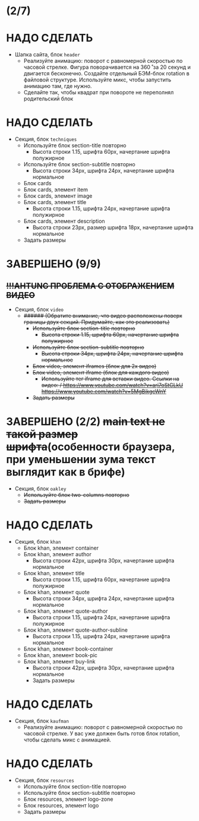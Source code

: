 # (2/7)


# НАДО СДЕЛАТЬ
- Шапка сайта, блок `header`
	- Реализуйте анимацию: поворот с равномерной скоростью по часовой стрелке. Фигура поворачивается на 360 ̊ за 20 секунд и двигается бесконечно. Создайте отдельный БЭМ-блок rotation в файловой структуре. Используйте микс, чтобы запустить анимацию там, где нужно.
	- Сделайте так, чтобы квадрат при повороте не переполнял
	родительский блок

# НАДО СДЕЛАТЬ
- Секция, блок `techniques`
	- Используйте блок section-title повторно
		- Высота строки 1.15, шрифта 60px, начертание шрифта полужирное
	- Используйте блок section-subtitle повторно
		- Высота строки 34px, шрифта 24px, начертание шрифта нормальное
	- Блок cards
	- Блок cards, элемент item
	- Блок cards, элемент image
	- Блок cards, элемент title
		- Высота строки 1.15, шрифта 24px, начертание шрифта полужирное
	- Блок cards, элемент description
		- Высота строки 23px, размер шрифта 18px, начертание шрифта нормальное
	- Задать размеры

# ЗАВЕРШЕНО (9/9)
## ~~!!!AHTUNG ПРОБЛЕМА С ОТОБРАЖЕНИЕМ ВИДЕО~~
- Секция, блок `video`
  - ~~###### (Обратите внимание, что видео расположены поверх границы двух секций. Придумайте, как это реализовать)~~
	- ~~Используйте блок section-title повторно~~
		- ~~Высота строки 1.15, шрифта 60px, начертание шрифта полужирное~~
	- ~~Используйте блок section-subtitle повторно~~
		- ~~Высота строки 34px, шрифта 24px, начертание шрифта нормальное~~
	- ~~Блок video, элемент iframes (блок для 2х видео)~~
	- ~~Блок video, элемент iframe (блок для каждого видео)~~
		- ~~Используйте тег iframe для вставки видео. Ссылки на видео: / https://www.youtube.com/watch?v=arj7oStGLkU https://www.youtube.com/watch?v=5MgBikgcWnY~~
	- ~~Задать размеры~~

# ЗАВЕРШЕНО (2/2) ~~main text не такой размер шрифта~~(особенности браузера, при уменьшении зума текст выглядит как в брифе)
- Секция, блок `oakley`
	- ~~Используйте блок two-columns повторно~~
	- ~~Задать размеры~~

# НАДО СДЕЛАТЬ
- Секция, блок `khan`
	- Блок khan, элемент container
	- Блок khan, элемент author
		- Высота строки 42px, шрифта 30px, начертание шрифта нормальное
	- Блок khan, элемент title
		- Высота строки 1.15, шрифта 60px, начертание шрифта полужирное
	- Блок khan, элемент quote
		- Высота строки 34px, шрифта 24px, начертание шрифта нормальное
	- Блок khan, элемент quote-author
		- Высота строки 1.15, шрифта 24px, начертание шрифта полужирное
	- Блок khan, элемент quote-author-subline
		- Высота строки 1.15, шрифта 24px, начертание шрифта нормальное
	- Блок khan, элемент book-container
	- Блок khan, элемент book-pic
	- Блок khan, элемент buy-link
		- Высота строки 42px, шрифта 30px, начертание шрифта нормальное
		- Задать размеры

# НАДО СДЕЛАТЬ
- Секция, блок `kaufman`
	- Реализуйте анимацию: поворот с равномерной скоростью по часовой стрелке. У вас уже должен быть готов блок rotation, чтобы сделать микс с анимацией.

# НАДО СДЕЛАТЬ
- Секция, блок `resources`
	- Используйте блок section-title повторно
	- Используйте блок section-subtitle повторно
	- Блок resources, элемент logo-zone
	- Блок resources, элемент logo
	- Задать размеры